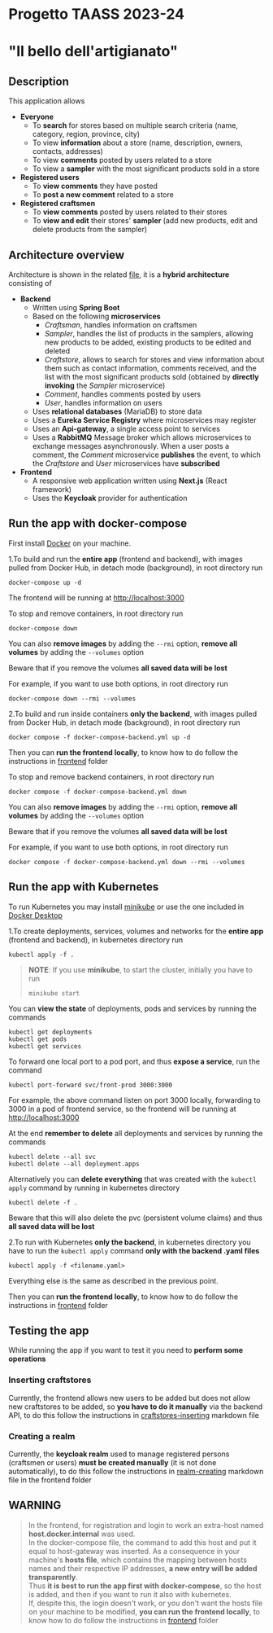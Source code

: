 # Progetto TAASS 2023-24
# "Il bello dell'artigianato"

## Description
This application allows
- **Everyone**
  - To **search** for stores based on multiple search criteria (name, category, region, province, city)
  - To view **information** about a store (name, description, owners, contacts, addresses)
  - To view **comments** posted by users related to a store
  - To view a **sampler** with the most significant products sold in a store
- **Registered users**
  - To **view comments** they have posted
  - To **post a new comment** related to a store
- **Registered craftsmen**
  - To **view comments** posted by users related to their stores
  - To **view and edit** their stores' **sampler** (add new products, edit and delete products from the sampler)

## Architecture overview
Architecture is shown in the related [file](architecture.bmp), it is a **hybrid architecture** consisting of
- **Backend**
  - Written using **Spring Boot**
  - Based on the following **microservices**
    - _Craftsman_, handles information on craftsmen
    - _Sampler_, handles the list of products in the samplers, allowing new products to be added, existing products to be edited and deleted
    - _Craftstore_, allows to search for stores and view information about them such as contact information, comments received, and the list with the most significant products sold (obtained by **directly invoking** the _Sampler_ microservice)
    - _Comment_, handles comments posted by users
    - _User_, handles information on users
  - Uses **relational databases** (MariaDB) to store data
  - Uses a **Eureka Service Registry** where microservices may register
  - Uses an **Api-gateway**, a single access point to services
  - Uses a **RabbitMQ** Message broker which allows microservices to exchange messages asynchronously. When a user posts a comment, the _Comment_ microservice **publishes** the event, to which the _Craftstore_ and _User_ microservices have **subscribed**
- **Frontend**
  - A responsive web application written using **Next.js** (React framework)
  - Uses the **Keycloak** provider for authentication

## Run the app with docker-compose
First install [Docker](https://docs.docker.com/get-docker/) on your machine.

1.To build and run the **entire app** (frontend and backend), with images pulled from Docker Hub, in detach mode (background), in root directory run
```shell    
docker-compose up -d
```   
  The frontend will be running at [http://localhost:3000](http://localhost:3000)

  To stop and remove containers, in root directory run
```shell
docker-compose down
```

  You can also **remove images** by adding the `--rmi` option, **remove all volumes** by adding the `--volumes` option

  Beware that if you remove the volumes **all saved data will be lost**

  For example, if you want to use both options, in root directory run
```shell
docker-compose down --rmi --volumes
```

2.To build and run inside containers **only the backend**, with images pulled from Docker Hub, in detach mode (background), in root directory run
```shell
docker compose -f docker-compose-backend.yml up -d
```
  Then you can **run the frontend locally**, to know how to do follow the instructions in [frontend](frontend/README.md) folder

  To stop and remove backend containers, in root directory run
```shell
docker compose -f docker-compose-backend.yml down
``` 
  You can also **remove images** by adding the `--rmi` option, **remove all volumes** by adding the `--volumes` option
  
  Beware that if you remove the volumes **all saved data will be lost**
  
  For example, if you want to use both options, in root directory run
```shell  
docker compose -f docker-compose-backend.yml down --rmi --volumes
```
## Run the app with Kubernetes
To run Kubernetes you may install [minikube](https://minikube.sigs.k8s.io/docs/start/) or use the one included in [Docker Desktop](https://docs.docker.com/desktop/kubernetes/)

1.To create deployments, services, volumes and networks for the **entire app** (frontend and backend), in kubernetes directory run
```shell 
kubectl apply -f .
```
> **NOTE**: If you use **minikube**, to start the cluster, initially you have to run
> ```shell
> minikube start
> ```

You can **view the state** of deployments, pods and services by running the commands
```shell
kubectl get deployments
kubectl get pods
kubectl get services
```

To forward one local port to a pod port, and thus **expose a service**, run the command
```shell
kubectl port-forward svc/front-prod 3000:3000
```
For example, the above command listen on port 3000 locally, forwarding to 3000 in a pod of frontend service, so the frontend will be running at [http://localhost:3000](http://localhost:3000)

At the end **remember to delete** all deployments and services by running the commands
```shell
kubectl delete --all svc
kubectl delete --all deployment.apps
```
Alternatively you can **delete everything** that was created with the `kubectl apply` command by running in kubernetes directory
```shell
kubectl delete -f .
```
Beware that this will also delete the pvc (persistent volume claims) and thus **all saved data will be lost**

2.To run with Kubernetes **only the backend**, in kubernetes directory you have to run the `kubectl apply` command **only with the backend .yaml files**
```shell 
kubectl apply -f <filename.yaml>
```
Everything else is the same as described in the previous point.

Then you can **run the frontend locally**, to know how to do follow the instructions in [frontend](frontend/README.md) folder

## Testing the app

While running the app if you want to test it you need to **perform some operations**

### Inserting craftstores
Currently, the frontend allows new users to be added but does not allow new craftstores to be added, so **you have to do it manually** via the backend API, to do this follow the instructions in [craftstores-inserting](craftstores-inserting.md) markdown file

### Creating a realm
Currently, the **keycloak realm** used to manage registered persons (craftsmen or users) **must be created manually** (it is not done automatically), to do this follow the instructions in [realm-creating](frontend/realm-creating.md) markdown file in the frontend folder

## WARNING
>In the frontend, for registration and login to work an extra-host named **host.docker.internal** was used.
<br>In the docker-compose file, the command to add this host and put it equal to host-gateway was inserted. As a consequence in your machine's **hosts file**, which contains the mapping between hosts names and their respective IP addresses, **a new entry will be added transparently**.
<br>Thus **it is best to run the app first with docker-compose**, so the host is added, and then if you want to run it also with kubernetes.
<br>If, despite this, the login doesn't work, or you don't want the hosts file on your machine to be modified, **you can run the frontend locally**, to know how to do follow the instructions in [frontend](frontend/README.md) folder